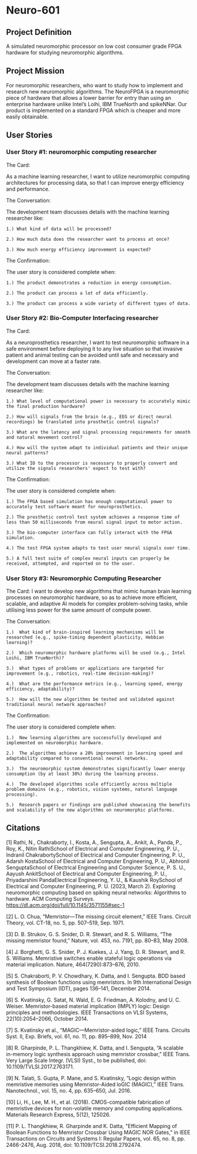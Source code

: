 # Neuro-601

## Project Definition
A simulated neuromorphic processor on low cost consumer grade FPGA hardware for studying neuromorphic algorithms.

## Project Mission
For neuromorphic researchers, who want to study how to implement and research new neuromorphic algorithms.  The NeuroFPGA is a neuromorphic piece of hardware that allows a lower barrier for entry than using an enterprise hardware unlike Intel’s Loihi, IBM TrueNorth and spikeNNar. Our product is implemented on a standard FPGA which is cheaper and more easily obtainable.

## User Stories
### User Story #1: neuromorphic computing researcher

The Card:
  
  As a machine learning researcher, I want to utilize neuromorphic computing architectures for processing data, so that I can improve energy efficiency and performance.
  
The Conversation:
  
  The development team discusses details with the machine learning researcher like:
  
    1.) What kind of data will be processed?
    
    2.) How much data does the researcher want to process at once?
    
    3.) How much energy efficiency improvement is expected?

The Confirmation:
  
  The user story is considered complete when:
  
    1.) The product demonstrates a reduction in energy consumption.
    
    2.) The product can process a lot of data efficiently.
    
    3.) The product can process a wide variety of different types of data.
    


### User Story #2: Bio-Computer Interfacing researcher

The Card:
  
  As a neuroprosthetics researcher, I want to test neuromorphic software in a safe environment before deploying it to any live situation so that invasive patient and animal testing can be avoided until safe and necessary and development can move at a faster rate.
  
The Conversation:
  
  The development team discusses details with the machine learning researcher like:
  
    1.) What level of computational power is necessary to accurately mimic the final production hardware?
    
    2.) How will signals from the brain (e.g., EEG or direct neural recordings) be translated into prosthetic control signals?
    
    3.) What are the latency and signal processing requirements for smooth and natural movement control?

    4.) How will the system adapt to individual patients and their unique neural patterns?

    3.) What IO to the processor is necessary to properly convert and utilize the signals researchers' expect to test with?

The Confirmation:
  
  The user story is considered complete when:
  
    1.)	The FPGA based simulation has enough computational power to accurately test software meant for neuroprosthetics.

    2.)	The prosthetic control test system achieves a response time of less than 50 milliseconds from neural signal input to motor action.

    3.)	The bio-computer interface can fully interact with the FPGA simulation.

    4.)	The test FPGA system adapts to test user neural signals over time.

    5.)	A full test suite of complex neural inputs can properly be received, attempted, and reported on to the user.

### User Story #3: Neuromorphic Computing Researcher

The Card:
  I want to develop new algorithms that mimic human brain learning processes on neuromorphic hardware, so as to achieve more efficient, scalable, and adaptive AI models for complex problem-solving tasks, while utilising less power for the same amount of compute power.

The Conversation:

    1.)  What kind of brain-inspired learning mechanisms will be researched (e.g., spike-timing dependent plasticity, Hebbian learning)?
    
    2.)  Which neuromorphic hardware platforms will be used (e.g., Intel Loihi, IBM TrueNorth)?
    
    3.)  What types of problems or applications are targeted for improvement (e.g., robotics, real-time decision-making)?
    
    4.)  What are the performance metrics (e.g., learning speed, energy efficiency, adaptability)?
    
    5.)  How will the new algorithms be tested and validated against traditional neural network approaches?

The Confirmation:

The user story is considered complete when:

    1.)  New learning algorithms are successfully developed and implemented on neuromorphic hardware.
  
    2.)  The algorithms achieve a 20% improvement in learning speed and adaptability compared to conventional neural networks.
    
    3.)  The neuromorphic system demonstrates significantly lower energy consumption (by at least 30%) during the learning process.
    
    4.)  The developed algorithms scale efficiently across multiple problem domains (e.g., robotics, vision systems, natural language processing).
    
    5.)  Research papers or findings are published showcasing the benefits and scalability of the new algorithms on neuromorphic platforms.



  
## Citations
[1] Rathi, N., Chakraborty, I., Kosta, A., Sengupta, A., Ankit, A., Panda, P., Roy, K., Nitin RathiSchool of Electrical and Computer Engineering, P. U., Indranil ChakrabortySchool of Electrical and Computer Engineering, P. U., Adarsh KostaSchool of Electrical and Computer Engineering, P. U., Abhronil SenguptaSchool of Electrical Engineering and Computer Science, P. S. U., Aayush AnkitSchool of Electrical and Computer Engineering, P. U., Priyadarshini PandaElectrical Engineering, Y. U., & Kaushik RoySchool of Electrical and Computer Engineering, P. U. (2023, March 2). Exploring neuromorphic computing based on spiking neural networks: Algorithms to hardware. ACM Computing Surveys. https://dl.acm.org/doi/full/10.1145/3571155#sec-1 

[2] L. O. Chua, “Memristor—The missing circuit element,” IEEE Trans. Circuit Theory, vol. CT-18, no. 5, pp. 507–519, Sep. 1971.

[3] D. B. Strukov, G. S. Snider, D. R. Stewart, and R. S. Williams, “The missing memristor found,” Nature, vol. 453, no. 7191, pp. 80–83, May 2008.

[4] J. Borghetti, G. S. Snider, P. J. Kuekes, J. J. Yang, D. R. Stewart, and R. S. Williams. Memristive switches enable stateful logic operations via material implication. Nature, 464(7290):873–876, 2010.

[5] S. Chakraborti, P. V. Chowdhary, K. Datta, and I. Sengupta. BDD based synthesis of Boolean functions using memristors. In 9th International Design and Test Symposium (IDT), pages 136–141, December 2014.

[6] S. Kvatinsky, G. Satat, N. Wald, E. G. Friedman, A. Kolodny, and U. C. Weiser. Memristor-based material implication (IMPLY) logic: Design principles and methodologies. IEEE Transactions on VLSI Systems, 22(10):2054–2066, October 2014.

[7] S. Kvatinsky et al., “MAGIC—Memristor-aided logic,” IEEE Trans. Circuits Syst. II, Exp. Briefs, vol. 61, no. 11, pp. 895–899, Nov. 2014

[8] R. Gharpinde, P. L. Thangkhiew, K. Datta, and I. Sengupta, “A scalable in-memory logic synthesis approach using memristor crossbar,” IEEE Trans. Very Large Scale Integr. (VLSI) Syst., to be published, doi: 10.1109/TVLSI.2017.2763171.

[9] N. Talati, S. Gupta, P. Mane, and S. Kvatinsky, “Logic design within memristive memories using Memristor-Aided loGIC (MAGIC),” IEEE Trans. Nanotechnol., vol. 15, no. 4, pp. 635–650, Jul. 2016.

[10] Li, H., Lee, M. H., et al. (2018). CMOS-compatible fabrication of memristive devices for non-volatile memory and computing applications. Materials Research Express, 5(12), 125026.

[11] P. L. Thangkhiew, R. Gharpinde and K. Datta, "Efficient Mapping of Boolean Functions to Memristor Crossbar Using MAGIC NOR Gates," in IEEE Transactions on Circuits and Systems I: Regular Papers, vol. 65, no. 8, pp. 2466-2476, Aug. 2018, doi: 10.1109/TCSI.2018.2792474.

